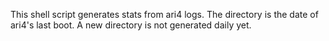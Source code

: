 This shell script generates stats from ari4 logs. The directory is the date of ari4's last boot. A new directory is not generated daily yet.
